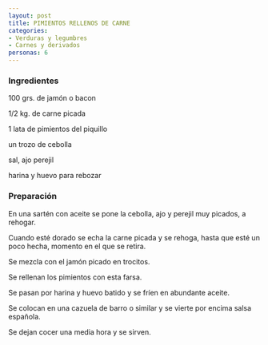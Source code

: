```yaml
---
layout: post
title: PIMIENTOS RELLENOS DE CARNE
categories:
- Verduras y legumbres
- Carnes y derivados
personas: 6 
---
```

<h3>Ingredientes</h3>
100 grs. de jamón o bacon

1/2 kg. de carne picada

1 lata de pimientos del piquillo

un trozo de cebolla

sal, ajo perejil

harina y huevo para rebozar

<h3>Preparación</h3>
En una sartén con aceite se pone la cebolla, ajo y perejil muy picados, a rehogar.

Cuando esté dorado se echa la carne picada y se rehoga, hasta que esté un poco hecha, momento en el que se retira.

Se mezcla con el jamón picado en trocitos.

Se rellenan los pimientos con esta farsa.

Se pasan por harina y huevo batido y se fríen en abundante aceite.

Se colocan en una cazuela de barro o similar y se vierte por encima salsa española.

Se dejan cocer una media hora y se sirven.

